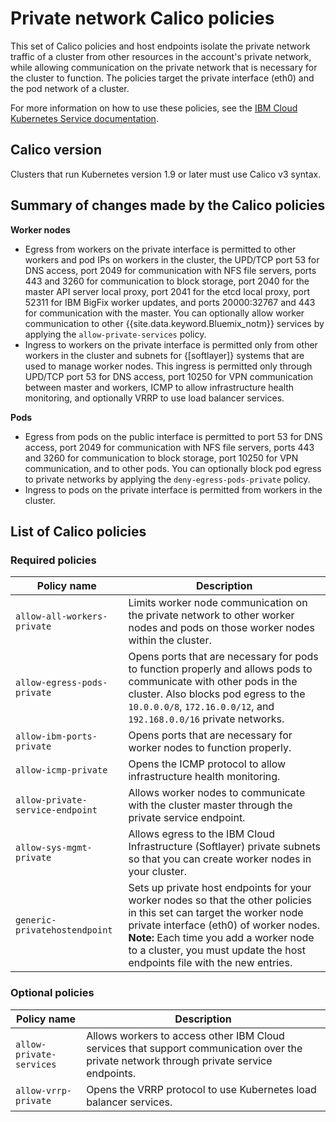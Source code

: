 # Private network Calico policies

This set of Calico policies and host endpoints isolate the private network traffic of a cluster from other resources in the account's private network, while allowing communication on the private network that is necessary for the cluster to function. The policies target the private interface (eth0) and the pod network of a cluster.

For more information on how to use these policies, see the [IBM Cloud Kubernetes Service documentation](https://cloud.ibm.com/docs/containers?topic=containers-network_policies#isolate_workers).

## Calico version

Clusters that run Kubernetes version 1.9 or later must use Calico v3 syntax.

## Summary of changes made by the Calico policies

**Worker nodes**

* Egress from workers on the private interface is permitted to other workers and pod IPs on workers in the cluster, the UPD/TCP port 53 for DNS access, port 2049 for communication with NFS file servers, ports 443 and 3260 for communication to block storage, port 2040 for the master API server local proxy, port 2041 for the etcd local proxy, port 52311 for IBM BigFix worker updates, and ports 20000:32767 and 443 for communication with the master. You can optionally allow worker communication to other {{site.data.keyword.Bluemix_notm}} services by applying the `allow-private-services` policy.
* Ingress to workers on the private interface is permitted only from other workers in the cluster and subnets for {[softlayer]} systems that are used to manage worker nodes. This ingress is permitted only through UPD/TCP port 53 for DNS access, port 10250 for VPN communication between master and workers, ICMP to allow infrastructure health monitoring, and optionally VRRP to use load balancer services.

**Pods**

* Egress from pods on the public interface is permitted to port 53 for DNS access, port 2049 for communication with NFS file servers, ports 443 and 3260 for communication to block storage, port 10250 for VPN communication, and to other pods. You can optionally block pod egress to private networks by applying the `deny-egress-pods-private` policy.
* Ingress to pods on the private interface is permitted from workers in the cluster.

## List of Calico policies

### Required policies

|Policy name|Description|
|-----------|-----------|
| `allow-all-workers-private` | Limits worker node communication on the private network to other worker nodes and pods on those worker nodes within the cluster. |
| `allow-egress-pods-private` | Opens ports that are necessary for pods to function properly and allows pods to communicate with other pods in the cluster. Also blocks pod egress to the `10.0.0.0/8`, `172.16.0.0/12`, and `192.168.0.0/16` private networks. |
| `allow-ibm-ports-private` | Opens ports that are necessary for worker nodes to function properly. |
| `allow-icmp-private`| Opens the ICMP protocol to allow infrastructure health monitoring. |
| `allow-private-service-endpoint` | Allows worker nodes to communicate with the cluster master through the private service endpoint. |
| `allow-sys-mgmt-private` | Allows egress to the IBM Cloud Infrastructure (Softlayer) private subnets so that you can create worker nodes in your cluster. |
| `generic-privatehostendpoint` | Sets up private host endpoints for your worker nodes so that the other policies in this set can target the worker node private interface (eth0) of worker nodes. **Note:** Each time you add a worker node to a cluster, you must update the host endpoints file with the new entries. |

### Optional policies

|Policy name|Description|
|-----------|-----------|
| `allow-private-services` | Allows workers to access other IBM Cloud services that support communication over the private network through private service endpoints. |
| `allow-vrrp-private` | Opens the VRRP protocol to use Kubernetes load balancer services. |
